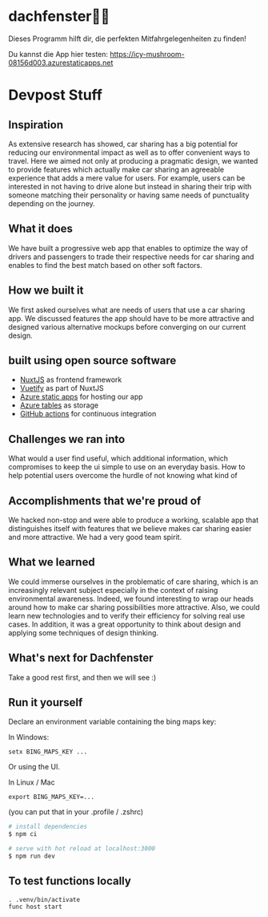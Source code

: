 # dachfenster🚗🦒
Dieses Programm hilft dir, die perfekten Mitfahrgelegenheiten zu finden! 

Du kannst die App hier testen: https://icy-mushroom-08156d003.azurestaticapps.net




# Devpost Stuff
## Inspiration
As extensive research has showed, car sharing has a big potential for reducing our environmental impact as well as to offer convenient ways to travel.
Here we aimed not only at producing a pragmatic design, we wanted to provide features which actually make car sharing an agreeable experience that 
adds a mere value for users. For example, users can be interested in not having to drive alone but instead in sharing their trip with 
someone matching their personality or having same needs of punctuality depending on the journey.

## What it does
We have built a progressive web app that enables to optimize the way of drivers and passengers to trade their respective needs for car sharing and enables to find the best match based on other soft factors.


## How we built it

We first asked ourselves what are needs of users that use a car sharing app. We discussed features the app should have to 
be more attractive and designed various alternative mockups before converging on our current design. 

## built using open source software 

- [NuxtJS](https://nuxtjs.org/) as frontend framework
- [Vuetify](https://vuetifyjs.com/) as part of NuxtJS
- [Azure static apps](https://azure.microsoft.com/de-de/services/app-service/static/) for hosting our app   
- [Azure tables](https://azure.microsoft.com/de-de/services/storage/tables/) as storage
- [GitHub actions](https://docs.github.com/en/actions) for continuous integration

## Challenges we ran into

What would a user find useful, which additional information, which compromises to keep the ui simple to use on an everyday basis. 
How to help potential users overcome the hurdle of not knowing what kind of  
## Accomplishments that we're proud of
We hacked non-stop and were able to produce a working, scalable app that distinguishes itself with features that we believe makes car sharing easier and more attractive.
We had a very good team spirit. 

## What we learned
We could immerse ourselves in the problematic of care sharing, which is an increasingly relevant subject especially in the context of raising environmental awareness. 
Indeed, we found interesting to wrap our heads around how to make car sharing possibilities more attractive. Also, we could learn new technologies and 
to verify their efficiency for solving real use cases. In addition, it was a great opportunity to think about design and applying some techniques of design thinking. 
## What's next for Dachfenster
Take a good rest first, and then we will see :) 

## Run it yourself

Declare an environment variable containing the bing maps key:

In Windows:

    setx BING_MAPS_KEY ...

Or using the UI.

In Linux / Mac 

    export BING_MAPS_KEY=...
    
(you can put that in your .profile / .zshrc)

```bash
# install dependencies
$ npm ci

# serve with hot reload at localhost:3000
$ npm run dev
```

## To test functions locally

    . .venv/bin/activate
    func host start 
